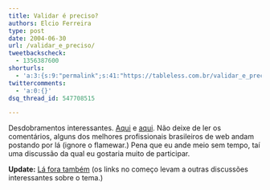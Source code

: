 ```yaml
---
title: Validar é preciso?
authors: Elcio Ferreira
type: post
date: 2004-06-30
url: /validar_e_preciso/
tweetbackscheck:
  - 1356387600
shorturls:
  - 'a:3:{s:9:"permalink";s:41:"https://tableless.com.br/validar_e_preciso";s:7:"tinyurl";s:26:"https://tinyurl.com/3ckpwmr";s:4:"isgd";s:19:"https://is.gd/OEnwFZ";}'
twittercomments:
  - 'a:0:{}'
dsq_thread_id: 547708515

---
```

Desdobramentos interessantes. [Aqui][1] e [aqui][2]. Não deixe de ler os comentários, alguns dos melhores profissionais brasileiros de web andam postando por lá (ignore o flamewar.) Pena que eu ande meio sem tempo, taí uma discussão da qual eu gostaria muito de participar.
              
**Update:** [Lá fora também][3] (os links no começo levam a outras discussões interessantes sobre o tema.)

 [1]: https://jonasgalvez.com/br/blog/2004-06/validacao "Jonas Galvez: Validação é importante"
 [2]: https://jonasgalvez.com/br/blog/2004-06/utopia-ou-realidade "Jonas Galvez: Utopia ou Realidade"
 [3]: https://www.andybudd.com/archives/2004/06/validation/ "Andy Budd Blogography: Valitadion"
